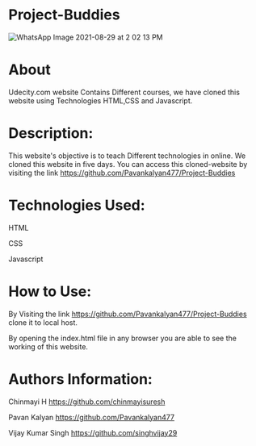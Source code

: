 # Project-Buddies

![WhatsApp Image 2021-08-29 at 2 02 13 PM](https://user-images.githubusercontent.com/83487118/131249016-2dba3108-1c34-47bf-a65c-8ef2d320fa79.jpeg)

# About
Udecity.com website Contains Different courses, we have cloned this website using Technologies HTML,CSS and Javascript.

# Description:
This website's objective is to teach Different technologies in online. We cloned this website in five days. You can access this cloned-website by visiting the link https://github.com/Pavankalyan477/Project-Buddies

# Technologies Used:
HTML

CSS

Javascript
# How to Use:
By Visiting the link https://github.com/Pavankalyan477/Project-Buddies clone it to local host.

By opening the index.html file in any browser you are able to see the working of this website.
# Authors Information:
 Chinmayi H https://github.com/chinmayisuresh
 
 Pavan Kalyan https://github.com/Pavankalyan477
 
 
Vijay Kumar Singh  https://github.com/singhvijay29

